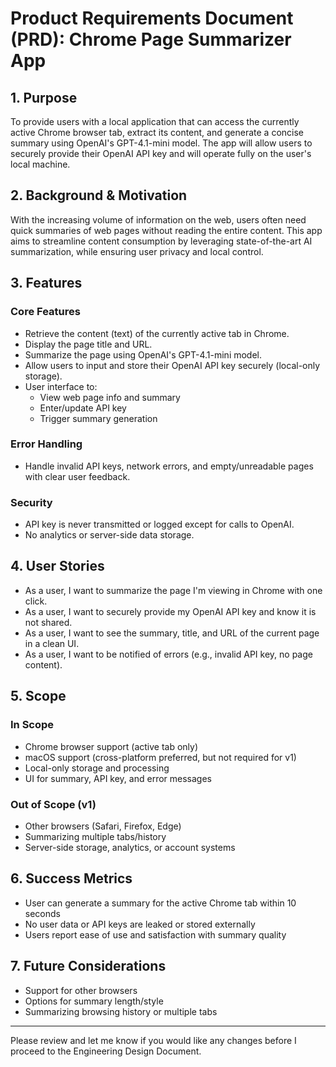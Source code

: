 # Product Requirements Document (PRD): Chrome Page Summarizer App

## 1. Purpose
To provide users with a local application that can access the currently active Chrome browser tab, extract its content, and generate a concise summary using OpenAI's GPT-4.1-mini model. The app will allow users to securely provide their OpenAI API key and will operate fully on the user's local machine.

## 2. Background & Motivation
With the increasing volume of information on the web, users often need quick summaries of web pages without reading the entire content. This app aims to streamline content consumption by leveraging state-of-the-art AI summarization, while ensuring user privacy and local control.

## 3. Features
### Core Features
- Retrieve the content (text) of the currently active tab in Chrome.
- Display the page title and URL.
- Summarize the page using OpenAI's GPT-4.1-mini model.
- Allow users to input and store their OpenAI API key securely (local-only storage).
- User interface to:
    - View web page info and summary
    - Enter/update API key
    - Trigger summary generation

### Error Handling
- Handle invalid API keys, network errors, and empty/unreadable pages with clear user feedback.

### Security
- API key is never transmitted or logged except for calls to OpenAI.
- No analytics or server-side data storage.

## 4. User Stories
- As a user, I want to summarize the page I'm viewing in Chrome with one click.
- As a user, I want to securely provide my OpenAI API key and know it is not shared.
- As a user, I want to see the summary, title, and URL of the current page in a clean UI.
- As a user, I want to be notified of errors (e.g., invalid API key, no page content).

## 5. Scope
### In Scope
- Chrome browser support (active tab only)
- macOS support (cross-platform preferred, but not required for v1)
- Local-only storage and processing
- UI for summary, API key, and error messages

### Out of Scope (v1)
- Other browsers (Safari, Firefox, Edge)
- Summarizing multiple tabs/history
- Server-side storage, analytics, or account systems

## 6. Success Metrics
- User can generate a summary for the active Chrome tab within 10 seconds
- No user data or API keys are leaked or stored externally
- Users report ease of use and satisfaction with summary quality

## 7. Future Considerations
- Support for other browsers
- Options for summary length/style
- Summarizing browsing history or multiple tabs

---

Please review and let me know if you would like any changes before I proceed to the Engineering Design Document.
